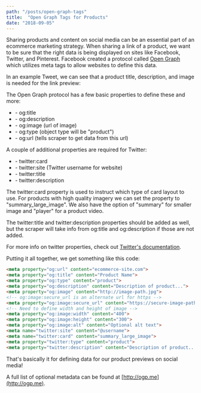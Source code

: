 ```yaml
---
path: "/posts/open-graph-tags"
title:  "Open Graph Tags for Products"
date: "2018-09-05"
---
```

Sharing products and content on social media can be an essential part of an ecommerce marketing strategy. When sharing a link of a product, we want to be sure that the right data is being displayed on sites like Facebook, Twitter, and Pinterest. Facebook created a protocol called [Open Graph](http://ogp.me/) which utilizes meta tags to allow websites to define this data.

In an example Tweet, we can see that a product title, description, and image is needed for the link preview:

The Open Graph protocol has a few basic properties to define these and more: 
- \- og:title
- \- og:description
- \- og:image (url of image)
- \- og:type (object type will be "product")
- \- og:url (tells scraper to get data from this url)

A couple of additional properties are required for Twitter:
- \- twitter:card
- \- twitter:site (Twitter username for website)
- \- twitter:title
- \- twitter:description

 The twitter:card property is used to instruct which type of card layout to use. For products with high quality imagery we can set the property to "summary_large_image". We also have the option of "summary" for smaller image and "player" for a product video. 
 
 The twitter:title and twitter:description properties should be added as well, but the scraper will take info from og:title and og:description if those are not added. 
 
 For more info on twitter properties, check out [Twitter's documentation](https://developer.twitter.com/en/docs/tweets/optimize-with-cards/overview/abouts-cards). 

Putting it all together, we get something like this code:

```html
<meta property="og:url" content="ecommerce-site.com">
<meta property="og:title" content="Product Name">
<meta property="og:type" content="product">
<meta property="og:description" content="Description of product...">
<meta property="og:image" content="http://image-path.jpg">
<!-- og:image:secure_url is an alternate url for https -->
<meta property="og:image:secure_url" content="https://secure-image-path.jpg">
<!-- Need to define width and height of image -->
<meta property="og:image:width" content="400">
<meta property="og:image:height" content="300">
<meta property="og:image:alt" content="Optional alt text">
<meta name="twitter:site" content="@username">
<meta name="twitter:card" content="summary_large_image">
<meta property="twitter:type" content="product">
<meta property="twitter:description" content="Description of product...">
```

That's basically it for defining data for our product previews on social media!

A full list of optional metadata can be found at [http://ogp.me](http://ogp.me). 